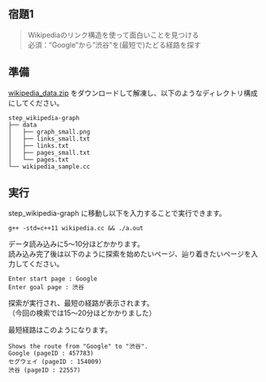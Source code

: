 ## 宿題1

> Wikipediaのリンク構造を使って面白いことを見つける  
> 必須：”Google”から”渋谷”を(最短で)たどる経路を探す

## 準備

[wikipedia_data.zip](https://drive.google.com/file/d/1zqtjSb-ZoR4rzVUWZrjNSES5GKJhYmmH/view?usp=sharing) をダウンロードして解凍し、以下のようなディレクトリ構成にしてください。

```
step_wikipedia-graph
├── data
│   ├── graph_small.png
│   ├── links_small.txt
│   ├── links.txt
│   ├── pages_small.txt
│   └── pages.txt
└── wikipedia_sample.cc
```

## 実行

step_wikipedia-graph に移動し以下を入力することで実行できます。  

```
g++ -std=c++11 wikipedia.cc && ./a.out
```

データ読み込みに5〜10分ほどかかります。  
読み込み完了後は以下のように探索を始めたいページ、辿り着きたいページを入力してください。

```
Enter start page : Google
Enter goal page : 渋谷
```

探索が実行され、最短の経路が表示されます。  
（今回の検索では15〜20分ほどかかりました）

最短経路はこのようになります。

```
Shows the route from "Google" to "渋谷".
Google (pageID : 457783)
セグウェイ (pageID : 154009)
渋谷 (pageID : 22557)
```

